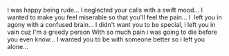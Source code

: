 I was happy being rude... I neglected your calls with a swift mood... I wanted to make you feel miserable so that you'll feel the pain... I  left you in agony with a confused brain... I didn't want you to be special, i left you in vain cuz I'm a greedy person With so much pain i was going to die before you even know... I wanted you to be with someone better so i left you alone...